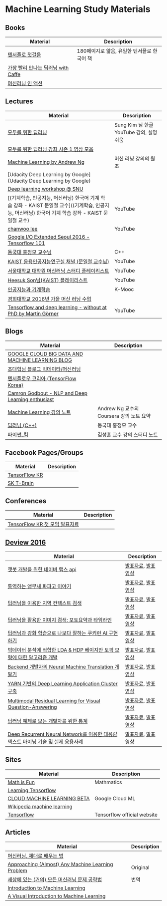 # Machine Learning Study Materials

## Books
Material | Description
------------ | -------------
[텐서플로 첫걸음](http://www.hanbit.co.kr/store/books/look.php?p_code=B3286570432) | 180페이지로 얇음, 유일한 텐서플로 한국어 책
[가장 빨리 만나는 딥러닝 with Caffe](http://www.yes24.com/24/goods/30690055?scode=032&OzSrank=1) |
[머신러닝 인 액션](http://www.yes24.com/24/goods/9046762) |

## Lectures
Material | Description
------------ | -------------
[모두를 위한 딥러닝](https://hunkim.github.io/ml/) | Sung Kim 님 한글 YouTube 강의, 설명 쉬움
[모두를 위한 딥러닝 강좌 시즌 1 영상 모음](https://www.youtube.com/playlist?list=PLlMkM4tgfjnLSOjrEJN31gZATbcj_MpUm) |
[Machine Learning by Andrew Ng](https://www.coursera.org/learn/machine-learning) | 머신 러닝 강의의 원조
[Udacity Deep Learning by  Google](Udacity Deep Learning by Google) |
[Deep learning workshop @ SNU](https://github.com/sjchoi86/dl-workshop) |
[(기계학습, 인공지능, 머신러닝) 한국어 기계 학습 강좌 - KAIST 문일철 교수]((기계학습, 인공지능, 머신러닝) 한국어 기계 학습 강좌 - KAIST 문일철 교수) | YouTube
[chanwoo lee](https://www.youtube.com/channel/UCRyIQSBvSybbaNY_JCyg_vA) | YouTube
[Google I/O Extended Seoul 2016 - Tensorflow 101](https://www.youtube.com/watch?v=7UwAz4Jvvko) |
[동국대 홍정모 교수님](https://www.youtube.com/channel/UCg6IlhycdYiK_nWB3spjIqA) | C++
[KAIST 응용인공지능연구실 채널 (문일철 교수님)](https://www.youtube.com/channel/UC9caTTXVw19PtY07es58NDg) | YouTube
[서울대학교 대학원 머신러닝 스터디 플레이리스트](https://www.youtube.com/playlist?list=PLzWH6Ydh35ggVGbBh48TNs635gv2nxkFI) | YouTube
[Heesuk Son님(KAIST) 플레이리스트](https://www.youtube.com/playlist?list=PLamqaOMCyiiTH8pEgdfDvyR3_ET3_7xT5) | YouTube
[인공지능과 기계학습](http://www.kmooc.kr/courses/course-v1:KAISTk+KCS470+2015_K0201/about) | K-Mooc
[경희대학교 2016년 가을 머신 러닝 수업](https://sites.google.com/site/khu2016fall/home/machine-learning-2016-fall) |
[Tensorflow and deep learning - without at PhD by Martin Görner](https://youtu.be/vq2nnJ4g6N0) | YouTube

## Blogs
Material | Description
------------ | -------------
[GOOGLE CLOUD BIG DATA AND MACHINE LEARNING BLOG](https://cloud.google.com/blog/big-data/) |
[조대협님 블로그 빅데이타/머신러닝](http://bcho.tistory.com/category/%EB%B9%85%EB%8D%B0%EC%9D%B4%ED%83%80/%EB%A8%B8%EC%8B%A0%EB%9F%AC%EB%8B%9D) |
[텐서플로우 코리아 (TensorFlow Korea)](https://tensorflowkorea.wordpress.com/) |
[Camron Godbout - NLP and Deep Learning enthusiast](https://medium.com/@camrongodbout/) |
[Machine Learning 강의 노트](https://wikidocs.net/book/587) | Andrew Ng 교수의 Coursera 강의 노트 요약
[딥러닝 (C++)](http://m.blog.naver.com/PostList.nhn?blogId=atelierjpro&categoryNo=23) | 동국대 홍정모 교수
[파이썬_킴](http://pythonkim.tistory.com/notice/25) | 김성훈 교수 강의 스터디 노트

## Facebook Pages/Groups
Material | Description
------------ | -------------
[TensorFlow KR](https://www.facebook.com/groups/TensorFlowKR/) |
[SK T-Brain](https://www.facebook.com/SKTBrain/) |

## Conferences
Material | Description
------------ | -------------
[TensorFlow KR 첫 모임 발표자료](https://www.facebook.com/notes/tensorflow-kr/tensorflow-kr-%EC%B2%AB-%EB%AA%A8%EC%9E%84-%EB%B0%9C%ED%91%9C%EC%9E%90%EB%A3%8C/298998370441228) |

## [Deview 2016](https://deview.kr/2016/)
Material | Description
------------ | -------------
[챗봇 개발을 위한 네이버 랩스 api](https://deview.kr/2016/schedule#session/176) | [발표자료](http://www.slideshare.net/deview/api-67563048), [발표영상](http://serviceapi.rmcnmv.naver.com/flash/outKeyPlayer.nhn?vid=78AE004D279644E6B7D3028B48E1027FA8AA&outKey=V1267d3ec3483ba0946f1c0cafbc991c6e87f67e52608bc10eb5bc0cafbc991c6e87f&controlBarMovable=true&jsCallable=true&skinName=tvcast_white)
[통역하는 앵무새 파파고 이야기](https://deview.kr/2016/schedule#session/167) | [발표자료](http://www.slideshare.net/deview/134papago), [발표영상](http://serviceapi.rmcnmv.naver.com/flash/outKeyPlayer.nhn?vid=BA9943BC7078E66C0B61A49FE6D90B1BEA9B&outKey=V122e388fe421a7cc94a626ae0e820ef3dc32eb59130b73180dc726ae0e820ef3dc32&controlBarMovable=true&jsCallable=true&skinName=tvcast_white)
[딥러닝을 이용한 지역 컨텍스트 검색](https://deview.kr/2016/schedule#session/144) | [발표자료](http://www.slideshare.net/deview/221-67605830), [발표영상](http://serviceapi.rmcnmv.naver.com/flash/outKeyPlayer.nhn?vid=8E4D6D76A8F2F3FF344F72806EEA866DAFA1&outKey=V12900ab5bbe35eefde2ee300a9b7110b6dd108eac7f1b20bc800e300a9b7110b6dd1&controlBarMovable=true&jsCallable=true&skinName=tvcast_white)
[딥러닝을 활용한 이미지 검색: 포토요약과 타임라인](https://deview.kr/2016/schedule#session/163) | [발표자료](http://www.slideshare.net/deview/222-20161024), [발표영상](http://serviceapi.rmcnmv.naver.com/flash/outKeyPlayer.nhn?vid=B91D895DDB5C870D734E216FDDAA4E7CE478&outKey=V1254df13ae52ff5e8f6590fa84363dbaefe206e5e4ad05ff087d90fa84363dbaefe2&controlBarMovable=true&jsCallable=true&skinName=tvcast_white)
[딥러닝과 강화 학습으로 나보다 잘하는 쿠키런 AI 구현하기](https://deview.kr/2016/schedule#session/150) | [발표자료](http://www.slideshare.net/carpedm20/ai-67616630), [발표영상](http://serviceapi.rmcnmv.naver.com/flash/outKeyPlayer.nhn?vid=744982879C4B8D95A768185158158FA1F14E&outKey=V122a39972b8120461b33134a56dad62b1db97657ca107701108d134a56dad62b1db9&controlBarMovable=true&jsCallable=true&skinName=tvcast_white)
[빅데이터 분석에 적합한 LDA & HDP 베이지안 토픽 모형에 대한 알고리즘 개발](https://deview.kr/2016/schedule#session/153) | [발표자료](http://www.slideshare.net/deview/214-67608573), [발표영상](http://serviceapi.rmcnmv.naver.com/flash/outKeyPlayer.nhn?vid=0341A0C85061BA58D40608BA95D58F5A04AF&outKey=V126ba99632693a77eb2a59498e28e4722ca9152ec9afefdf7db459498e28e4722ca9&controlBarMovable=true&jsCallable=true&skinName=tvcast_white)
[Backend 개발자의 Neural Machine Translation 개발기](https://deview.kr/2016/schedule#session/161) | [발표자료](http://www.slideshare.net/deview/224-backend-neural-machine-translation-67608580), [발표영상](http://serviceapi.rmcnmv.naver.com/flash/outKeyPlayer.nhn?vid=97DEBA10B0F3CE29135D67F2F9897408C13F&outKey=V1264185e3222e19e4927330baf93db0618be9fe30c87636b1643330baf93db0618be&controlBarMovable=true&jsCallable=true&skinName=tvcast_white)
[YARN 기반의 Deep Learning Application Cluster 구축](https://deview.kr/2016/schedule#session/170) | [발표자료](http://www.slideshare.net/deview/225yarn-deep-learning-application-cluster), [발표영상](http://serviceapi.rmcnmv.naver.com/flash/outKeyPlayer.nhn?vid=04324FBC47D380C375EBA369E35B11C600C4&outKey=V124b213514c78bd5e670913f91a833a9a490f3f85ed256412016913f91a833a9a490&controlBarMovable=true&jsCallable=true&skinName=tvcast_white)
[Multimodal Residual Learning for Visual Question-Answering](https://deview.kr/2016/schedule#session/152) | [발표자료](http://www.slideshare.net/deview/multimodal-residual-learning-for-visual-questionanswering), [발표영상](http://serviceapi.rmcnmv.naver.com/flash/outKeyPlayer.nhn?vid=82F1AF379B45F624F785F80C01FECCB3B2D7&outKey=V128032df14328762f6a9e9cd6d08c7cc33d0f5faf26f7c540fd0e9cd6d08c7cc33d0&controlBarMovable=true&jsCallable=true&skinName=tvcast_white)
[딥러닝 예제로 보는 개발자를 위한 통계](https://deview.kr/2016/schedule#session/171) | [발표자료](http://www.slideshare.net/deview/216-67609104), [발표영상](http://serviceapi.rmcnmv.naver.com/flash/outKeyPlayer.nhn?vid=EB44457E7AA64A6B1337ED51FD7A4A9AC4E9&outKey=V1235531251f5028db6c0ce8df149e140c5c7a6fc592bb1872a46ce8df149e140c5c7&controlBarMovable=true&jsCallable=true&skinName=tvcast_white)
[Deep Recurrent Neural Network를 이용한 대용량 텍스트 마이닝 기술 및 실제 응용사례](https://deview.kr/2016/schedule#session/173) | [발표자료](http://www.slideshare.net/deview/226-67609105), [발표영상](http://serviceapi.rmcnmv.naver.com/flash/outKeyPlayer.nhn?vid=5770DF1BF7CE9A09BB526F850D20745D59CD&outKey=V1230c30920b830ea86dee58a0a8243f22f4ad39d910f9b7e15cfe58a0a8243f22f4a&controlBarMovable=true&jsCallable=true&skinName=tvcast_white)

## Sites
Material | Description
------------ | -------------
[Math is Fun](https://www.mathsisfun.com/) | Mathmatics
[Learning Tensorflow](http://learningtensorflow.com/) |
[CLOUD MACHINE LEARNING BETA](https://cloud.google.com/ml/) | Google Cloud ML
[Wikipedia machine learning](https://en.wikipedia.org/wiki/Machine_learning#History_and_relationships_to_other_fields) |
[Tensorflow](https://www.tensorflow.org/) | Tensorflow official website

## Articles
Material | Description
------------ | -------------
[머신러닝, 제대로 배우는 법](https://brunch.co.kr/@aidenswmo/2) |
[Approaching (Almost) Any Machine Learning Problem](https://www.linkedin.com/pulse/approaching-almost-any-machine-learning-problem-abhishek-thakur) | Original
[세상에 있는 (거의) 모든 머신러닝 문제 공략법](http://keunwoochoi.blogspot.kr/2016/08/blog-post.html?m=1) | 번역
[Introduction to Machine Learning](http://www.codeproject.com/Articles/1146582/Introduction-to-Machine-Learning) |
[A Visual Introduction to Machine Learning](http://www.r2d3.us/visual-intro-to-machine-learning-part-1/) |
